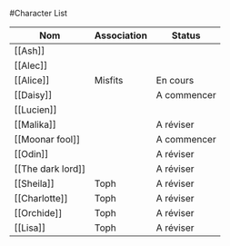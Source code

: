 #Character List

| Nom               | Association | Status      |
| ---               | ---         | ---         |
| [[Ash]]           |             |             |
| [[Alec]]          |             |             |
| [[Alice]]         | Misfits     | En cours    |
| [[Daisy]]         |             | A commencer |
| [[Lucien]]        |             |             |
| [[Malika]]        |             | A réviser   |
| [[Moonar fool]]   |             | A commencer |
| [[Odin]]          |             | A réviser   |
| [[The dark lord]] |             | A réviser   |
| [[Sheila]]        | Toph        | A réviser   |
| [[Charlotte]]     | Toph        | A réviser   |
| [[Orchide]]       | Toph        | A réviser   |
| [[Lisa]]          | Toph        | A réviser   |










